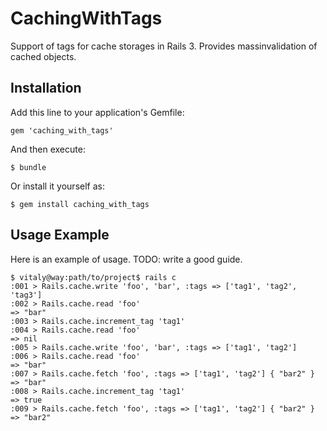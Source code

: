 # CachingWithTags

Support of tags for cache storages in Rails 3. Provides
massinvalidation of cached objects.

## Installation

Add this line to your application's Gemfile:

    gem 'caching_with_tags'

And then execute:

    $ bundle

Or install it yourself as:

    $ gem install caching_with_tags

## Usage Example
Here is an example of usage.
TODO: write a good guide.

    $ vitaly@way:path/to/project$ rails c
    :001 > Rails.cache.write 'foo', 'bar', :tags => ['tag1', 'tag2', 'tag3']
    :002 > Rails.cache.read 'foo'
    => "bar"
    :003 > Rails.cache.increment_tag 'tag1'
    :004 > Rails.cache.read 'foo'
    => nil
    :005 > Rails.cache.write 'foo', 'bar', :tags => ['tag1', 'tag2']
    :006 > Rails.cache.read 'foo'
    => "bar"
    :007 > Rails.cache.fetch 'foo', :tags => ['tag1', 'tag2'] { "bar2" }
    => "bar"
    :008 > Rails.cache.increment_tag 'tag1'
    => true
    :009 > Rails.cache.fetch 'foo', :tags => ['tag1', 'tag2'] { "bar2" }
    => "bar2"
